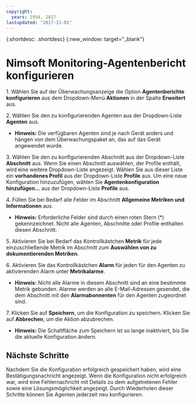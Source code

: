 ```yaml
---
copyright:
  years: 1994, 2017
lastupdated: "2017-11-01"
---
```


{:shortdesc: .shortdesc}
{:new_window: target="_blank"}

# Nimsoft Monitoring-Agentenbericht konfigurieren

1\. Wählen Sie auf der Überwachungsanzeige die Option **Agentenberichte konfigurieren** aus dem Dropdown-Menü **Aktionen** in der Spalte **Erweitert** aus.

2\. Wählen Sie den zu konfigurierenden Agenten aus der Dropdown-Liste **Agenten** aus.
  * **Hinweis:** Die verfügbaren Agenten sind je nach Gerät anders und hängen von dem Überwachungspaket an, das auf das Gerät angewendet wurde.

3\. Wählen Sie den zu konfigurierenden Abschnitt aus der Dropdown-Liste **Abschnitt** aus. Wenn Sie einen Abschnitt auswählen, der Profile enthält, wird eine weitere Dropdown-Liste angezeigt. Wählen Sie aus dieser Liste ein **vorhandenes Profil** aus der Dropdown-Liste **Profile** aus. Um eine neue Konfiguration hinzuzufügen, wählen Sie **Agentenkonfiguration hinzufügen...** aus der Dropdown-Liste **Profile** aus.

4\. Füllen Sie bei Bedarf alle Felder im Abschnitt **Allgemeine Metriken und Informationen** aus.
  * **Hinweis:** Erforderliche Felder sind durch einen roten Stern (*) gekennzeichnet. Nicht alle Agenten, Abschnitte oder Profile enthalten diesen Abschnitt.

5\. Aktivieren Sie bei Bedarf das Kontrollkästchen **Metrik** für jede einzuschließende Metrik im Abschnitt zum **Auswählen von zu dokumentierenden Metriken**.

6\. Aktivieren Sie das Kontrollkästchen **Alarm** für jeden für den Agenten zu aktivierenden Alarm unter **Metrikalarme**.
  * **Hinweis:** Nicht alle Alarme in diesem Abschnitt sind an eine bestimmte Metrik gebunden. Alarme werden an alle E-Mail-Adressen gesendet, die dem Abschnitt mit den **Alarmabonnenten** für den Agenten zugeordnet sind.

7\. Klicken Sie auf **Speichern**, um die Konfiguration zu speichern. Klicken Sie auf **Abbrechen**, um die Aktion abzubrechen.
  * **Hinweis:** Die Schaltfläche zum Speichern ist so lange inaktiviert, bis Sie die aktuelle Konfiguration ändern.

## Nächste Schritte

Nachdem Sie die Konfiguration erfolgreich gespeichert haben, wird eine Bestätigungsnachricht angezeigt. Wenn die Konfiguration nicht erfolgreich war, wird eine Fehlernachricht mit Details zu dem aufgetretenen Fehler sowie eine Lösungsmöglichkeit angezeigt. Durch Wiederholen dieser Schritte können Sie Agenten jederzeit neu konfigurieren. 
